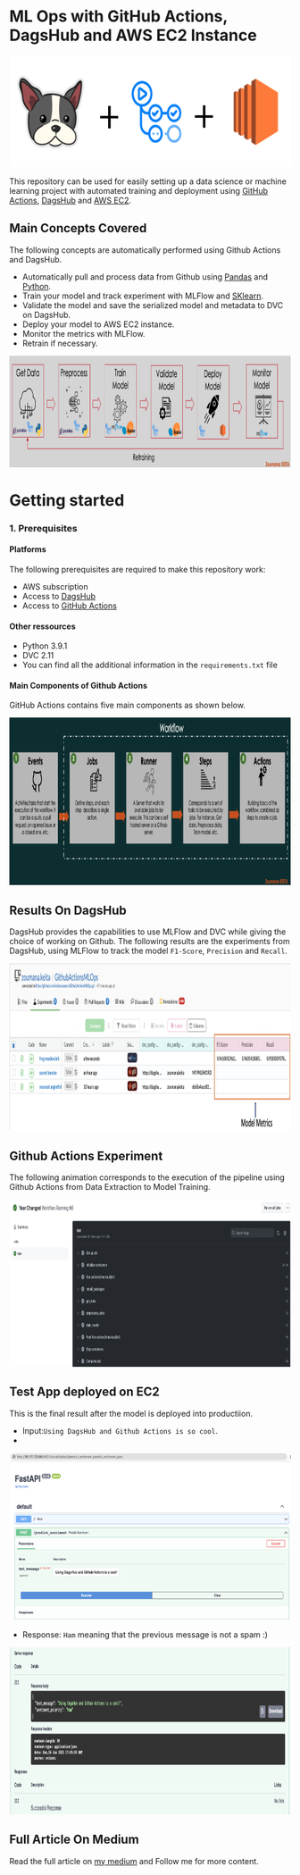 # ML Ops with GitHub Actions, DagsHub and AWS EC2 Instance 

<p align="center">
  <img src="./images/mlops_dagshub.png" alt="DagsHub + Actions + EC2" height="200"/>
</p>

This repository can be used for easily setting up a data science or machine learning project with automated training and deployment using [GitHub Actions](https://github.com/features/actions), [DagsHub](https://dagshub.com/) and [AWS EC2](https://aws.amazon.com/fr/ec2/). 
## Main Concepts Covered 
The following concepts are automatically performed using Github Actions and DagsHub.
- Automatically pull and process data from Github using [Pandas](https://pandas.pydata.org/) and [Python](https://www.python.org/). 
- Train your model and track experiment with MLFlow and [SKlearn](https://scikit-learn.org/stable/).
- Validate the model and save the serialized model and metadata to DVC on DagsHub.
- Deploy your model to AWS EC2 instance.
- Monitor the metrics with MLFlow.
- Retrain if necessary.

<p align="center">
  <img src="./images/mlops_workflow.png" alt="MLOps Workflow" height="200"/>
</p>

# Getting started 
### 1. Prerequisites
#### Platforms
The following prerequisites are required to make this repository work:
- AWS subscription
- Access to [DagsHub](https://dagshub.com/)
- Access to [GitHub Actions](https://github.com/features/actions)

#### Other ressources
- Python 3.9.1 
- DVC 2.11  
- You can find all the additional information in the `requirements.txt` file

#### Main Components of Github Actions
GitHub Actions contains five main components as shown below. 

<p align="center">
  <img src="./images/github_actions_steps.png" alt="GitHub Actions Components" height="300"/>
</p>


## Results On DagsHub
DagsHub provides the capabilities to use MLFlow and DVC while giving the choice of working on Github. The following results are the experiments from DagsHub, using MLFlow to track the model `F1-Score`, `Precision` and `Recall`.

<p align="center">
  <img src="./images/experiments.png" alt="Experiment on DagsHub" height="300"/>
</p>

## Github Actions Experiment 
The following animation corresponds to the execution of the pipeline using Github Actions from Data Extraction to Model Training. 

<p align="center">
  <img src="./images/github_actions_pipeline.png" alt="Github Actions Experiment" height="300"/>
</p>



## Test App deployed on EC2
This is the final result after the model is deployed into productiion.
- Input:`Using DagsHub and Github Actions is so cool`. 
- 
<p align="center">
  <img src="./images/fastAPI_home.png" alt="Fast API on EC2" height="300"/>
</p>


- Response: `Ham` meaning that the previous message is not a spam :) 

<p align="center">
  <img src="./images/server_response.png" alt="Server Response to the request" height="300"/>
</p>

## Full Article On Medium 
Read the full article on [my medium](https://medium.com/geekculture/github-actions-for-machine-learning-train-test-and-deploy-your-ml-model-on-aws-ec2-9a3002c6bb9f) and Follow me for more content.
